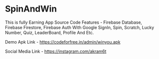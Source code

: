 # SpinAndWin

This is fully Earning App Source Code
Features - 
Firebase Database,
Firebase Firestore,
Firebase Auth With Google SignIn,
Spin,
Scratch,
Lucky Number,
Quiz,
LeaderBoard,
Profile And Etc.

Demo Apk Link - https://codeforfree.in/admin/winyou.apk

Social Media Link -  https://instagram.com/akram6t
